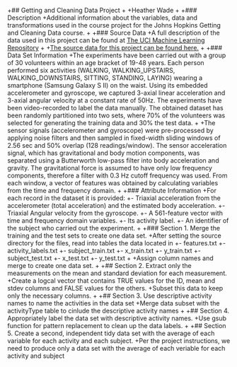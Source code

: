 +## Getting and Cleaning Data Project
 +
 +Heather Wade
 +
 +### Description
 +Additional information about the variables, data and transformations used in the course project for the Johns Hopkins Getting and Cleaning Data course.
 +
 +### Source Data
 +A full description of the data used in this project can be found at [The UCI Machine Learning Repository](http://archive.ics.uci.edu/ml/datasets/Human+Activity+Recognition+Using+Smartphones)
 +
 +[The source data for this project can be found here.](https://d396qusza40orc.cloudfront.net/getdata%2Fprojectfiles%2FUCI%20HAR%20Dataset.zip)
 +
 +### Data Set Information
 +The experiments have been carried out with a group of 30 volunteers within an age bracket of 19-48 years. Each person performed six activities (WALKING, WALKING_UPSTAIRS, WALKING_DOWNSTAIRS, SITTING, STANDING, LAYING) wearing a smartphone (Samsung Galaxy S II) on the waist. Using its embedded accelerometer and gyroscope, we captured 3-axial linear acceleration and 3-axial angular velocity at a constant rate of 50Hz. The experiments have been video-recorded to label the data manually. The obtained dataset has been randomly partitioned into two sets, where 70% of the volunteers was selected for generating the training data and 30% the test data. 
 +
 +The sensor signals (accelerometer and gyroscope) were pre-processed by applying noise filters and then sampled in fixed-width sliding windows of 2.56 sec and 50% overlap (128 readings/window). The sensor acceleration signal, which has gravitational and body motion components, was separated using a Butterworth low-pass filter into body acceleration and gravity. The gravitational force is assumed to have only low frequency components, therefore a filter with 0.3 Hz cutoff frequency was used. From each window, a vector of features was obtained by calculating variables from the time and frequency domain.
 +
 +### Attribute Information
 +For each record in the dataset it is provided: 
 +- Triaxial acceleration from the accelerometer (total acceleration) and the estimated body acceleration. 
 +- Triaxial Angular velocity from the gyroscope. 
 +- A 561-feature vector with time and frequency domain variables. 
 +- Its activity label. 
 +- An identifier of the subject who carried out the experiment.
 +
 +### Section 1. Merge the training and the test sets to create one data set.
 +After setting the source directory for the files, read into tables the data located in
 +- features.txt
 +- activity_labels.txt
 +- subject_train.txt
 +- x_train.txt
 +- y_train.txt
 +- subject_test.txt
 +- x_test.txt
 +- y_test.txt
 +
 +Assign column names and merge to create one data set.
 +
 +## Section 2. Extract only the measurements on the mean and standard deviation for each measurement. 
 +Create a logcal vector that contains TRUE values for the ID, mean and stdev columns and FALSE values for the others.
 +Subset this data to keep only the necessary columns.
 +
 +## Section 3. Use descriptive activity names to name the activities in the data set
 +Merge data subset with the activityType table to cinlude the descriptive activity names
 +
 +## Section 4. Appropriately label the data set with descriptive activity names.
 +Use gsub function for pattern replacement to clean up the data labels.
 +
 +## Section 5. Create a second, independent tidy data set with the average of each variable for each activity and each subject. 
 +Per the project instructions, we need to produce only a data set with the average of each veriable for each activity and subject

